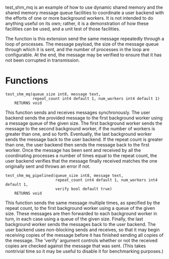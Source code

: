 test_shm_mq is an example of how to use dynamic shared memory
and the shared memory message queue facilities to coordinate a user backend
with the efforts of one or more background workers.  It is not intended to
do anything useful on its own; rather, it is a demonstration of how these
facilities can be used, and a unit test of those facilities.

The function is this extension send the same message repeatedly through
a loop of processes.  The message payload, the size of the message queue
through which it is sent, and the number of processes in the loop are
configurable.  At the end, the message may be verified to ensure that it
has not been corrupted in transmission.

Functions
=========


	test_shm_mq(queue_size int8, message text,
    	        repeat_count int4 default 1, num_workers int4 default 1)
    	RETURNS void

This function sends and receives messages synchronously.  The user
backend sends the provided message to the first background worker using
a message queue of the given size.  The first background worker sends
the message to the second background worker, if the number of workers
is greater than one, and so forth.  Eventually, the last background
worker sends the message back to the user backend.  If the repeat count
is greater than one, the user backend then sends the message back to
the first worker.  Once the message has been sent and received by all
the coordinating processes a number of times equal to the repeat count,
the user backend verifies that the message finally received matches the
one originally sent and throws an error if not.


	test_shm_mq_pipelined(queue_size int8, message text,
    	                  repeat_count int4 default 1, num_workers int4 default 1,
        	              verify bool default true)
    	RETURNS void

This function sends the same message multiple times, as specified by the
repeat count, to the first background worker using a queue of the given
size.  These messages are then forwarded to each background worker in
turn, in each case using a queue of the given size.  Finally, the last
background worker sends the messages back to the user backend.  The user
backend uses non-blocking sends and receives, so that it may begin receiving
copies of the message before it has finished sending all copies of the
message.  The 'verify' argument controls whether or not the
received copies are checked against the message that was sent.  (This
takes nontrivial time so it may be useful to disable it for benchmarking
purposes.)
